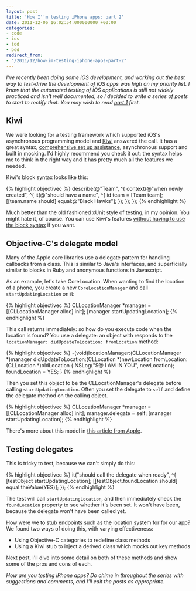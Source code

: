 ```yaml
---
layout: post
title: 'How I''m testing iPhone apps: part 2'
date: 2011-12-06 16:02:54.000000000 +00:00
categories:
- code
- ios
- tdd
- bdd
redirect_from:
- "/2011/12/how-im-testing-iphone-apps-part-2"
---
```

<p><i>I've recently been doing some iOS development, and working out the best way to test-drive the development of iOS apps was high on my priority list. I know that the automated testing of iOS applications is still not widely practiced and isn't well documented, so I decided to write a series of posts to start to rectify that. You may wish to read <a href="/2011/12/how-im-testing-iphone-apps-part-1">part 1</a> first.</i></p>

## Kiwi

We were looking for a testing framework which supported iOS's asynchronous programming model and [Kiwi](https://github.com/allending/Kiwi) answered the call. It has a great syntax, [comprehensive set up assistance](https://github.com/allending/Kiwi/wiki/Guide:-Up-and-Running-with-Kiwi), asynchronous support and built in mocking. I'd highly recommend you check it out: the syntax helps me to think in the right way and it has pretty much all the features we needed.

Kiwi's block syntax looks like this:

{% highlight objectivec %}
describe(@"Team", ^{
    context(@"when newly created", ^{
        it(@"should have a name", ^{
            id team = [Team team];
            [[team.name should] equal:@"Black Hawks"];
        });
    });
});
{% endhighlight %}

Much better than the old fashioned xUnit style of testing, in my opinion. You might hate it, of course. You can use Kiwi's features [without having to use the block syntax](https://github.com/allending/Kiwi/issues/73) if you want.

## Objective-C's delegate model

Many of the Apple core libraries use a delegate pattern for handling callbacks from a class. This is similar to Java's interfaces, and superficially similar to blocks in Ruby and anonymous functions in Javascript.

As an example, let's take CoreLocation. When wanting to find the location of a phone, you create a new `CoreLocationManager` and call `startUpdatingLocation` on it:

{% highlight objectivec %}
CLLocationManager *manager = [[CLLocationManager alloc] init];
[manager startUpdatingLocation];
{% endhighlight %}

This call returns immediately: so how do you execute code when the location is found? You use a delegate: an object with responds to the `locationManager: didUpdateToLocation: fromLocation` method:

{% highlight objectivec %}
-(void)locationManager:(CLLocationManager *)manager didUpdateToLocation:(CLLocation *)newLocation fromLocation:(CLLocation *)oldLocation
{
  NSLog("$@ I AM IN YOU", newLocation);
  foundLocation = YES;
}
{% endhighlight %}

Then you set this object to be the CLLocationManager's delegate before calling `startUpdatingLocation`. Often you set the delegate to `self` and define the delegate method on the calling object.

{% highlight objectivec %}
CLLocationManager *manager = [[CLLocationManager alloc] init];
manager.delegate = self;
[manager startUpdatingLocation];
{% endhighlight %}

There's more about this model in [this article from Apple](http://developer.apple.com/library/IOs/#documentation/iPhone/Conceptual/iPhone101/Articles/02_DesignPatterns.html).

## Testing delegates

This is tricky to test, because we can't simply do this:

{% highlight objectivec %}
it("should call the delegate when ready", ^{
  [testObject startUpdatingLocation];
  [[testObject.foundLocation should] equal:theValue(YES)];
});
{% endhighlight %}

The test will call `startUpdatingLocation`, and then immediately check the `foundLocation` property to see whether it's been set. It won't have been, because the delegate won't have been called yet.

How were we to stub endpoints such as the location system for for our app? We found two ways of doing this, with varying effectiveness:

* Using Objective-C categories to redefine class methods
* Using a Kiwi stub to inject a derived class which mocks out key methods

Next post, I'll dive into some detail on both of these methods and show some of the pros and cons of each.

<i>How are you testing iPhone apps? Do chime in throughout the series with suggestions and comments, and I'll edit the posts as appropriate.</i>

